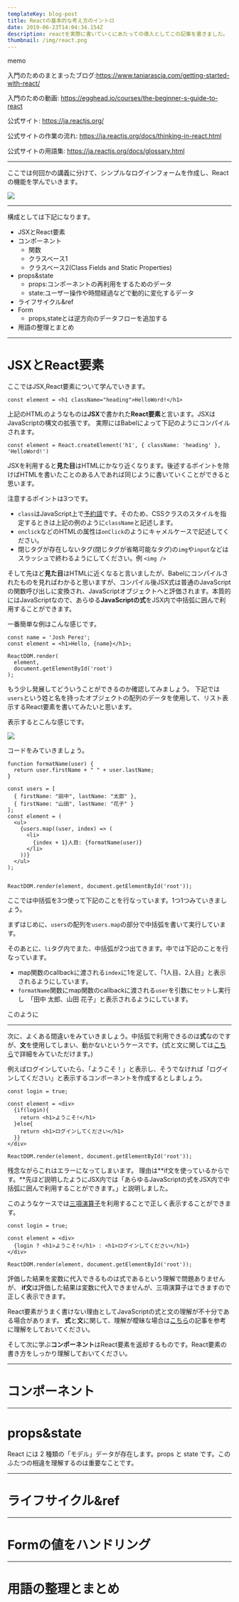 ```yaml
---
templateKey: blog-post
title: Reactの基本的な考え方のイントロ
date: 2019-06-23T14:04:34.154Z
description: reactを実際に書いていくにあたっての導入としてこの記事を書きました。
thumbnail: /img/react.png
---
```

memo

入門のためのまとまったブログ:https://www.taniarascia.com/getting-started-with-react/

入門のための動画: https://egghead.io/courses/the-beginner-s-guide-to-react

公式サイト: https://ja.reactjs.org/

公式サイトの作業の流れ: https://ja.reactjs.org/docs/thinking-in-react.html

公式サイトの用語集: https://ja.reactjs.org/docs/glossary.html

- - -

ここでは何回かの講義に分けて、シンプルなログインフォームを作成し、Reactの機能を学んでいきます。

![](/img/react-form.gif)

- - -

構成としては下記になります。

* JSXとReact要素
* コンポーネント
  * 関数
  * クラスベース1
  * クラスベース2(Class Fields and Static Properties)
* props&state
  * props:コンポーネントの再利用をするためのデータ
  * state:ユーザー操作や時間経過などで動的に変化するデータ
* ライフサイクル&ref
* Form
  * props,stateとは逆方向のデータフローを追加する
* 用語の整理とまとめ

- - -

# JSXとReact要素

ここではJSX,React要素について学んでいきます。

```javascript:title=
const element = <h1 className="heading">HelloWord!</h1>
```

上記のHTMLのようなものは**JSX**で書かれた**React要素**と言います。JSXはJavaScriptの構文の拡張です。
実際にはBabelによって下記のようにコンパイルされます。

```javascript:title=
const element = React.createElement('h1', { className: 'heading' }, 'HelloWord!')
```

JSXを利用すると**見た目**はHTMLにかなり近くなります。後述するポイントを除けばHTMLを書いたことのある人であれば同じように書いていくことができると思います。

注意するポイントは3つです。

* `class`はJavaScript上で[予約語](https://developer.mozilla.org/ja/docs/Web/JavaScript/Reference/Reserved_Words)です。そのため、CSSクラスのスタイルを指定するときは上記の例のように`className`と記述します。
* `onclick`などのHTMLの属性は`onClick`のようにキャメルケースで記述してください。
* 閉じタグが存在しないタグ(閉じタグが省略可能なタグ)の`img`や`input`などはスラッシュで終わるようにしてください。例 `<img />`

そして先ほど**見た目**はHTMLに近くなると言いましたが、Babelにコンパイルされたものを見ればわかると思いますが、コンパイル後JSX式は普通のJavaScriptの関数呼び出しに変換され、JavaScriptオブジェクトへと評価されます。本質的にはJavaScriptなので、あらゆる**JavaScriptの式**をJSX内で中括弧に囲んで利用することができます。

一番簡単な例はこんな感じです。

```javascript:title=
const name = 'Josh Perez';
const element = <h1>Hello, {name}</h1>;

ReactDOM.render(
  element,
  document.getElementById('root')
);
```

もう少し発展してどういうことができるのか確認してみましょう。
下記では`users`という姓と名を持ったオブジェクトの配列のデータを使用して、リスト表示するReact要素を書いてみたいと思います。

表示するとこんな感じです。

![](/img/スクリーンショット-2019-07-05-1.33.42.png)

コードをみていきましょう。

```javascript:title=
function formatName(user) {
  return user.firstName + " " + user.lastName;
}

const users = [
  { firstName: "田中", lastName: "太郎" },
  { firstName: "山田", lastName: "花子" }
];
const element = (
  <ul>
    {users.map((user, index) => (
      <li>
        {index + 1}人目: {formatName(user)}
      </li>
    ))}
  </ul>
);


ReactDOM.render(element, document.getElementById('root'));
```

ここでは中括弧を3つ使って下記のことを行なっています。1つ1つみていきましょう。

まずはじめに、`users`の配列を`users.map`の部分で中括弧を書いて実行しています。

そのあとに、`li`タグ内でまた、中括弧が2つ出てきます。中では下記のことを行なっています。
- map関数のcallbackに渡される`index`に1を足して、「1人目、2人目」と表示されるようにしています。
- `formatName`関数にmap関数のcallbackに渡される`user`を引数にセットし実行し　「田中 太郎、山田 花子」と表示されるようにしています。

このように

- - -

次に、よくある間違いをみていきましょう。中括弧で利用できるのは**式**なのですが、**文**を使用してしまい、動かないというケースです。(式と文に関しては[こちら](https://jsprimer.net/basic/statement-expression/)で詳細をみていただけます。)

例えばログインしていたら、「ようこそ！」と表示し、そうでなければ「ログインしてください」と表示するコンポーネントを作成するとしましょう。

```javascript:title=
const login = true;

const element = <div>
  {if(login){
    return <h1>ようこそ!</h1>
  }else{
    return <h1>ログインしてください</h1>
  }}
</div>

ReactDOM.render(element, document.getElementById('root'));
```

残念ながらこれはエラーになってしまいます。
理由は**if文を使っているからです。**先ほど説明したようにJSX内では「あらゆるJavaScriptの式をJSX内で中括弧に囲んで利用することができます。」と説明しました。

このようなケースでは[三項演算子](https://developer.mozilla.org/ja/docs/Web/JavaScript/Guide/Expressions_and_Operators#Conditional_(ternary)_operator)を利用することで正しく表示することができます。

```javascript:title=
const login = true;

const element = <div>
  {login ? <h1>ようこそ!</h1> : <h1>ログインしてください</h1>}
</div>

ReactDOM.render(element, document.getElementById('root'));
```

評価した結果を変数に代入できるものは式であるという理解で問題ありませんが、
**if文**は評価した結果は変数に代入できませんが、三項演算子はできますので正しく表示できます。

React要素がうまく書けない理由としてJavaScriptの式と文の理解が不十分である場合があります。
**式**と**文**に関して、理解が曖昧な場合は[こちら](https://jsprimer.net/basic/statement-expression/)の記事を参考に理解をしておいてください。

そして次に学ぶ**コンポーネント**はReact要素を返却するものです。React要素の書き方をしっかり理解しておいてください。

- - -

# コンポーネント

- - -

# props&state

React には 2 種類の「モデル」データが存在します。props と state です。このふたつの相違を理解するのは重要なことです。

- - -

# ライフサイクル&ref

- - -

# Formの値をハンドリング

- - -

# 用語の整理とまとめ
